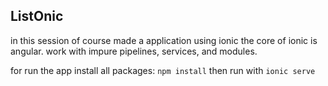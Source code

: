 ## ListOnic

in this session of course made a application using ionic the core of ionic is angular.
work with impure pipelines, services, and modules.

for run the app install all packages:
```npm install```
then run with 
```ionic serve```